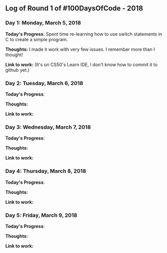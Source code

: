 
## Log of Round 1 of #100DaysOfCode - 2018

### Day 1: Monday, March 5, 2018

**Today's Progress**: Spent time re-learning how to use switch statements in C to create a simple program.

**Thoughts:** I made it work with very few issues.  I remember more than I thought!

**Link to work:** (It's on CS50's Learn IDE, I don't know how to commit it to github yet.)


### Day 2: Tuesday, March 6, 2018

**Today's Progress**: 

**Thoughts:** 

**Link to work:** 


### Day 3: Wednesday, March 7, 2018

**Today's Progress**: 

**Thoughts:** 

**Link to work:** 


### Day 4: Thursday, March 8, 2018

**Today's Progress**: 

**Thoughts:** 

**Link to work:** 


### Day 5: Friday, March 9, 2018

**Today's Progress**: 

**Thoughts:** 

**Link to work:** 
